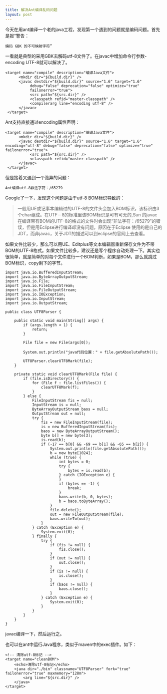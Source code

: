 ```yaml
---
title: 解决Ant编译乱码问题
layout: post
---
```



今天在用ant编译一个老的java工程，发现第一个遇到的问题就是编码问题。首先是报“警告： 
    
    编码 GBK 的不可映射字符”

一看就是典型的采用GBK去解码utf-8文件了。在javac中增加命令行参数-encoding UTF-8就可以解决了。

    <target name="compile" description="编译Java文件">
          <mkdir dir="${build.dir}" />
          <javac destdir="${build.dir}" source="1.6" target="1.6" 
               debug="false" deprecation="false" optimize="true"
               failonerror="true">
               <src path="${src.dir}" />
               <classpath refid="master-classpath" />
               <compilerarg line="encoding utf-8" />
          </javac>
     </target>

Ant支持直接通过encoding属性声明：

    <target name="compile" description="编译Java文件">
          <mkdir dir="${build.dir}" />
          <javac destdir="${build.dir}" source="1.6" target="1.6" encoding="utf-8" debug="false" deprecation="false" optimize="true" failonerror="true">
               <src path="${src.dir}" />
               <classpath refid="master-classpath" />
          </javac>
     </target>

但是接着又遇到一个诡异的问题：

    Ant编译utf-8非法字符：/65279

Google了一下，发现这个问题是由于utf-8 BOM标识导致的：

> 一般用UE或记事本编辑过的UTF-8的文件头会加入BOM标识，该标识由3个char组成。在UTF－8的标准里该BOM标识是可有可无的,Sun 的javac 在编译带有BOM的UTF-8的格式的文件时会出现“非法字符：/65279”的错误，但是用Eclipse进行编译却没有问题，原因在于Eclipse 使用的是自己的JDT，而非javac，关于JDT的描述可以到eclipse的官网上去查看。

如果文件比较少，那么可以用UE、Editplus等文本编辑器重新保存文件为不带BOM的UTF-8格式。如果文件比较多，建议还是写个程序自动处理一下。其实也很简单，就是简单的对每个文件进行一个BOM判断，如果是BOM，那么就跳过BOM标识，copy剩下的字节。

    import java.io.BufferedInputStream;
    import java.io.ByteArrayOutputStream;
    import java.io.File;
    import java.io.FileInputStream;
    import java.io.FileOutputStream;
    import java.io.IOException;
    import java.io.InputStream;
    import java.io.OutputStream;

    public class UTF8Parser {

        public static void main(String[] args) {
            if (args.length < 1) {
                return;
            }

            File file = new File(args[0]);

            System.out.println("java代码位置：" + file.getAbsolutePath());

            UTF8Parser.clearUTF8Mark(file);
        }

        private static void clearUTF8Mark(File file) {
            if (file.isDirectory()) {
                for (File f : file.listFiles()) {
                    clearUTF8Mark(f);
                }
            } else {
                FileInputStream fis = null;
                InputStream is = null;
                ByteArrayOutputStream baos = null;
                OutputStream out = null;
                try {
                    fis = new FileInputStream(file);
                    is = new BufferedInputStream(fis);
                    baos = new ByteArrayOutputStream();
                    byte b[] = new byte[3];
                    is.read(b);
                    if (-17 == b[0] && -69 == b[1] && -65 == b[2]) {
                        System.out.println(file.getAbsolutePath());
                        b = new byte[1024];
                        while (true) {
                            int bytes = 0;
                            try {
                                bytes = is.read(b);
                            } catch (IOException e) {
                            }
                            if (bytes == -1) {
                                break;
                            }
                            baos.write(b, 0, bytes);
                            b = baos.toByteArray();
                        }
                        file.delete();
                        out = new FileOutputStream(file);
                        baos.writeTo(out);
                    }
                } catch (Exception e) {
                    System.exit(0);
                } finally {
                    try {
                        if (fis != null) {
                            fis.close();
                        }
                        if (out != null) {
                            out.close();
                        }
                        if (is != null) {
                            is.close();
                        }
                        if (baos != null) {
                            baos.close();
                        }
                    } catch (Exception e) {
                        System.exit(0);
                    }
                }
            }
        }
    }

javac编译一下，然后运行之。

也可以在ant中运行Java程序，类似于maven中的exec插件。如下：

    <!-- 清除utf-8标记 -->
    <target name="cleanBOM">
        <echo>清除utf-8标记</echo>
        <java dir="./bin" classname="UTF8Parser" fork="true" failonerror="true" maxmemory="128m">
            <arg line="${src.dir}" />
        </java>
    </target>












